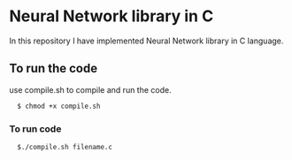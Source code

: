 
# Neural Network library in C
In this repository I have implemented Neural Network library in C language.


## To run the code

use compile.sh to compile and run the code.

```bash
  $ chmod +x compile.sh
```


### To run code 


```bash
  $./compile.sh filename.c
```